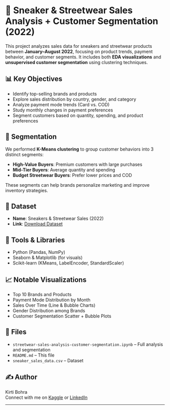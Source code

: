 # 🧢 Sneaker & Streetwear Sales Analysis + Customer Segmentation (2022)

This project analyzes sales data for sneakers and streetwear products between **January–August 2022**, focusing on product trends, payment behavior, and customer segments. It includes both **EDA visualizations** and **unsupervised customer segmentation** using clustering techniques.

## 📊 Key Objectives

- Identify top-selling brands and products
- Explore sales distribution by country, gender, and category
- Analyze payment mode trends (Card vs. COD)
- Study monthly changes in payment preferences
- Segment customers based on quantity, spending, and product preferences

## 🧠 Segmentation

We performed **K-Means clustering** to group customer behaviors into 3 distinct segments:
- **High-Value Buyers**: Premium customers with large purchases
- **Mid-Tier Buyers**: Average quantity and spending
- **Budget Streetwear Buyers**: Prefer lower prices and COD

These segments can help brands personalize marketing and improve inventory strategies.

## 📁 Dataset

- **Name**: Sneakers & Streetwear Sales (2022)
- **Link**: [Download Dataset](https://www.kaggle.com/datasets/atharvasoundankar/sneakers-and-streetwear-sales-2022)

## 📌 Tools & Libraries

- Python (Pandas, NumPy)
- Seaborn & Matplotlib (for visuals)
- Scikit-learn (KMeans, LabelEncoder, StandardScaler)

## 📈 Notable Visualizations

- Top 10 Brands and Products
- Payment Mode Distribution by Month
- Sales Over Time (Line & Bubble Charts)
- Gender Distribution among Brands
- Customer Segmentation Scatter + Bubble Plots

## 📂 Files

- `streetwear-sales-analysis-customer-segmentation.ipynb` – Full analysis and segmentation
- `README.md` – This file
- `sneaker_sales_data.csv` – Dataset

## ✍️ Author

Kirti Bohra  
Connect with me on [Kaggle](https://www.kaggle.com/kirtibohra) or [LinkedIn](https://linkedin.com/in/kirtibohra15)

---


